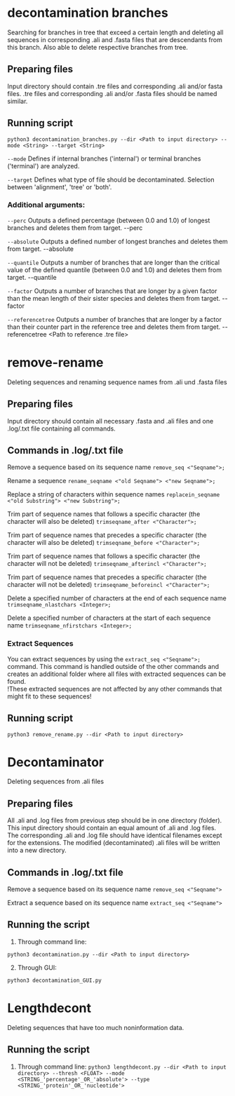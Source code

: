 # decontamination branches
Searching for branches in tree that exceed a certain length 
and deleting all sequences in corresponding .ali and .fasta files that are descendants from this branch.
Also able to delete respective branches from tree.

## Preparing files
Input directory should contain .tre files and corresponding .ali and/or fasta files.
.tre files and corresponding .ali and/or .fasta files should be named similar.

## Running script

```python3 decontamination_branches.py --dir <Path to input directory> --mode <String> --target <String>```

`--mode` Defines if internal branches ('internal') or terminal branches ('terminal') are analyzed.

`--target` Defines what type of file should be decontaminated. Selection between 'alignment', 'tree' or 'both'.

### Additional arguments:

`--perc` Outputs a defined percentage (between 0.0 and 1.0) of longest branches and deletes them from target. --perc <Float>

`--absolute` Outputs a defined number of longest branches and deletes them from target. --absolute <Integer>

`--quantile` Outputs a number of branches that are longer than the critical value of the defined quantile (between 0.0 and 1.0) and deletes them from target. --quantile <Float>

`--factor` Outputs a number of branches that are longer by a given factor than the mean length of their sister species and deletes them from target. --factor <Integer>

`--referencetree` Outputs a number of branches that are longer by a factor than their counter part in the reference tree and deletes them from target. --referencetree <Path to reference .tre file>

# remove-rename
Deleting sequences and renaming sequence names from .ali und .fasta files

## Preparing files
Input directory should contain all necessary .fasta and .ali files 
and one .log/.txt file containing all commands.

## Commands in .log/.txt file

Remove a sequence based on its sequence name
`remove_seq <"Seqname">;`

Rename a sequence
`rename_seqname <"old Seqname"> <"new Seqname">; `

Replace a string of characters within sequence names
`replacein_seqname <"old Substring"> <"new Substring">; `

Trim part of sequence names that follows a specific character (the character will also be deleted)
`trimseqname_after <"Character">; `

Trim part of sequence names that precedes a specific character (the character will also be deleted)
`trimseqname_before <"Character">; `

Trim part of sequence names that follows a specific character (the character will not be deleted)
`trimseqname_afterincl <"Character">;`

Trim part of sequence names that precedes a specific character (the character will not be deleted)
`trimseqname_beforeincl <"Character">; `

Delete a specified number of characters at the end of each sequence name
`trimseqname_nlastchars <Integer>;`

Delete a specified number of characters at the start of each sequence name
`trimseqname_nfirstchars <Integer>;`

### Extract Sequences

You can extract sequences by using the `extract_seq <"Seqname">;` command.
This command is handled outside of the other commands and creates an additional folder where all files with extracted sequences can be found.</br>
!These extracted sequences are not affected by any other commands that might fit to these sequences!

## Running script

```python3 remove_rename.py --dir <Path to input directory>```

# Decontaminator
Deleting sequences from .ali files

## Preparing files
All .ali and .log files from previous step should be in one directory (folder). This input directory should contain an equal amount of .ali and .log files.
The corresponding .ali and .log file should have identical filenames except for the extensions. The modified (decontaminated) .ali files will be written into a new directory.

## Commands in .log/.txt file

Remove a sequence based on its sequence name
`remove_seq <"Seqname">`

Extract a sequence based on its sequence name
`extract_seq <"Seqname">`

## Running the script

1. Through command line: 

```python3 decontamination.py --dir <Path to input directory>```
 
2. Through GUI:

```python3 decontamination_GUI.py```

# Lengthdecont
Deleting sequences that have too much noninformation data.

## Running the script

1. Through command line:
```python3 lengthdecont.py --dir <Path to input directory> --thresh <FLOAT> --mode <STRING_'percentage'_OR_'absolute'> --type <STRING_'protein'_OR_'nucleotide'>```
